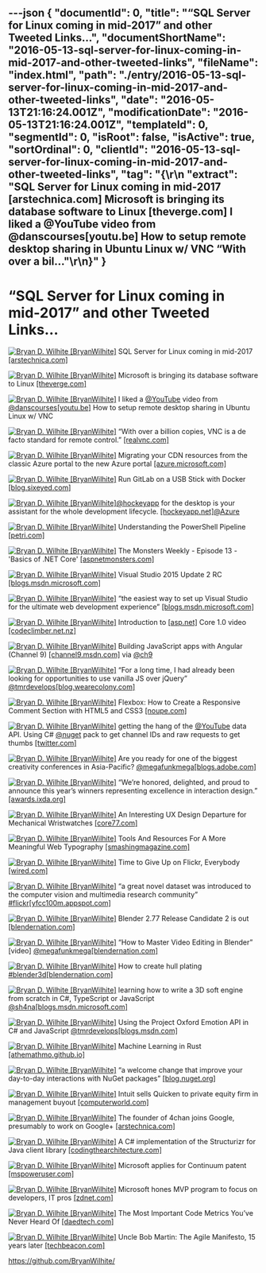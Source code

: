 ---json
{
  "documentId": 0,
  "title": "“SQL Server for Linux coming in mid-2017” and other Tweeted Links…",
  "documentShortName": "2016-05-13-sql-server-for-linux-coming-in-mid-2017-and-other-tweeted-links",
  "fileName": "index.html",
  "path": "./entry/2016-05-13-sql-server-for-linux-coming-in-mid-2017-and-other-tweeted-links",
  "date": "2016-05-13T21:16:24.001Z",
  "modificationDate": "2016-05-13T21:16:24.001Z",
  "templateId": 0,
  "segmentId": 0,
  "isRoot": false,
  "isActive": true,
  "sortOrdinal": 0,
  "clientId": "2016-05-13-sql-server-for-linux-coming-in-mid-2017-and-other-tweeted-links",
  "tag": "{\r\n  \"extract\": \"SQL Server for Linux coming in mid-2017 [arstechnica.com] Microsoft is bringing its database software to Linux [theverge.com] I liked a @YouTube video from @danscourses[youtu.be] How to setup remote desktop sharing in Ubuntu Linux w/ VNC “With over a bil...\"\r\n}"
}
---

# “SQL Server for Linux coming in mid-2017” and other Tweeted Links…

[<img alt="Bryan D. Wilhite [BryanWilhite]" src="https://songhay.blob.core.windows.net/shared-social-twitter/BryanWilhite.jpeg">](http://songhayblog.azurewebsites.net/ "Bryan D. Wilhite [BryanWilhite]") SQL Server for Linux coming in mid-2017 [[arstechnica.com]](http://arstechnica.com/information-technology/2016/03/sql-server-for-linux-coming-in-mid-2017/)

[<img alt="Bryan D. Wilhite [BryanWilhite]" src="https://songhay.blob.core.windows.net/shared-social-twitter/BryanWilhite.jpeg">](http://songhayblog.azurewebsites.net/ "Bryan D. Wilhite [BryanWilhite]") Microsoft is bringing its database software to Linux [[theverge.com]](http://www.theverge.com/2016/3/7/11175764/microsoft-sql-server-linux-version-launching)

[<img alt="Bryan D. Wilhite [BryanWilhite]" src="https://songhay.blob.core.windows.net/shared-social-twitter/BryanWilhite.jpeg">](http://songhayblog.azurewebsites.net/ "Bryan D. Wilhite [BryanWilhite]") I liked a [@YouTube](http://twitter.com/YouTube) video from [@danscourses](http://twitter.com/danscourses)[[youtu.be]](http://youtu.be/GY75u6TthH4?a) How to setup remote desktop sharing in Ubuntu Linux w/ VNC

[<img alt="Bryan D. Wilhite [BryanWilhite]" src="https://songhay.blob.core.windows.net/shared-social-twitter/BryanWilhite.jpeg">](http://songhayblog.azurewebsites.net/ "Bryan D. Wilhite [BryanWilhite]") “With over a billion copies, VNC is a de facto standard for remote control.” [[realvnc.com]](http://www.realvnc.com/download/)

[<img alt="Bryan D. Wilhite [BryanWilhite]" src="https://songhay.blob.core.windows.net/shared-social-twitter/BryanWilhite.jpeg">](http://songhayblog.azurewebsites.net/ "Bryan D. Wilhite [BryanWilhite]") Migrating your CDN resources from the classic Azure portal to the new Azure portal [[azure.microsoft.com]](https://azure.microsoft.com/blog/migrating-your-cdn-resources-from-the-classic-azure-portal-to-the-new-azure-portal/)

[<img alt="Bryan D. Wilhite [BryanWilhite]" src="https://songhay.blob.core.windows.net/shared-social-twitter/BryanWilhite.jpeg">](http://songhayblog.azurewebsites.net/ "Bryan D. Wilhite [BryanWilhite]") Run GitLab on a USB Stick with Docker [[blog.sixeyed.com]](https://blog.sixeyed.com/run-gitlab-on-a-usb-stick-with-docker/)

[<img alt="Bryan D. Wilhite [BryanWilhite]" src="https://songhay.blob.core.windows.net/shared-social-twitter/BryanWilhite.jpeg">](http://songhayblog.azurewebsites.net/ "Bryan D. Wilhite [BryanWilhite]")[@hockeyapp](http://twitter.com/hockeyapp) for the desktop is your assistant for the whole development lifecycle. [[hockeyapp.net]](http://hockeyapp.net/apps/)[@Azure](http://twitter.com/Azure)

[<img alt="Bryan D. Wilhite [BryanWilhite]" src="https://songhay.blob.core.windows.net/shared-social-twitter/BryanWilhite.jpeg">](http://songhayblog.azurewebsites.net/ "Bryan D. Wilhite [BryanWilhite]") Understanding the PowerShell Pipeline [[petri.com]](https://www.petri.com/understanding-the-powershell-pipeline)

[<img alt="Bryan D. Wilhite [BryanWilhite]" src="https://songhay.blob.core.windows.net/shared-social-twitter/BryanWilhite.jpeg">](http://songhayblog.azurewebsites.net/ "Bryan D. Wilhite [BryanWilhite]") The Monsters Weekly - Episode 13 - 'Basics of .NET Core' [[aspnetmonsters.com]](http://aspnetmonsters.com/2016/03/monsters-weekly/ep13/)

[<img alt="Bryan D. Wilhite [BryanWilhite]" src="https://songhay.blob.core.windows.net/shared-social-twitter/BryanWilhite.jpeg">](http://songhayblog.azurewebsites.net/ "Bryan D. Wilhite [BryanWilhite]") Visual Studio 2015 Update 2 RC [[blogs.msdn.microsoft.com]](https://blogs.msdn.microsoft.com/visualstudio/2016/03/03/visual-studio-2015-update-2-rc/)

[<img alt="Bryan D. Wilhite [BryanWilhite]" src="https://songhay.blob.core.windows.net/shared-social-twitter/BryanWilhite.jpeg">](http://songhayblog.azurewebsites.net/ "Bryan D. Wilhite [BryanWilhite]") “the easiest way to set up Visual Studio for the ultimate web development experience” [[blogs.msdn.microsoft.com]](https://blogs.msdn.microsoft.com/webdev/2016/03/09/web-extension-pack-for-visual-studio-2015/)

[<img alt="Bryan D. Wilhite [BryanWilhite]" src="https://songhay.blob.core.windows.net/shared-social-twitter/BryanWilhite.jpeg">](http://songhayblog.azurewebsites.net/ "Bryan D. Wilhite [BryanWilhite]") Introduction to [[asp.net]](http://ASP.NET) Core 1.0 video [[codeclimber.net.nz]](http://codeclimber.net.nz/archive/2016/03/04/Introduction-to-ASP-NET-Core-1-0-video.aspx)

[<img alt="Bryan D. Wilhite [BryanWilhite]" src="https://songhay.blob.core.windows.net/shared-social-twitter/BryanWilhite.jpeg">](http://songhayblog.azurewebsites.net/ "Bryan D. Wilhite [BryanWilhite]") Building JavaScript apps with Angular (Channel 9) [[channel9.msdn.com]](https://channel9.msdn.com/Series/Visual-Studio-2015-Enterprise-Videos/Building-JavaScript-apps-with-Angular) via [@ch9](http://twitter.com/ch9)

[<img alt="Bryan D. Wilhite [BryanWilhite]" src="https://songhay.blob.core.windows.net/shared-social-twitter/BryanWilhite.jpeg">](http://songhayblog.azurewebsites.net/ "Bryan D. Wilhite [BryanWilhite]") “For a long time, I had already been looking for opportunities to use vanilla JS over jQuery” [@tmrdevelops](http://twitter.com/tmrdevelops)[[blog.wearecolony.com]](http://blog.wearecolony.com/a-year-without-jquery/)

[<img alt="Bryan D. Wilhite [BryanWilhite]" src="https://songhay.blob.core.windows.net/shared-social-twitter/BryanWilhite.jpeg">](http://songhayblog.azurewebsites.net/ "Bryan D. Wilhite [BryanWilhite]") Flexbox: How to Create a Responsive Comment Section with HTML5 and CSS3 [[noupe.com]](http://www.noupe.com/design/flexbox-how-to-create-a-responsive-comment-section-with-html5-and-css3-96392.html)

[<img alt="Bryan D. Wilhite [BryanWilhite]" src="https://songhay.blob.core.windows.net/shared-social-twitter/BryanWilhite.jpeg">](http://songhayblog.azurewebsites.net/ "Bryan D. Wilhite [BryanWilhite]") getting the hang of the [@YouTube](http://twitter.com/YouTube) data API. Using C# [@nuget](http://twitter.com/nuget) pack to get channel IDs and raw requests to get thumbs [[twitter.com]](http://twitter.com/BryanWilhite/status/708078049938386944/photo/1)

[<img alt="Bryan D. Wilhite [BryanWilhite]" src="https://songhay.blob.core.windows.net/shared-social-twitter/BryanWilhite.jpeg">](http://songhayblog.azurewebsites.net/ "Bryan D. Wilhite [BryanWilhite]") Are you ready for one of the biggest creativity conferences in Asia-Pacific? [@megafunkmega](http://twitter.com/megafunkmega)[[blogs.adobe.com]](https://blogs.adobe.com/creativedialogue/make-it/)

[<img alt="Bryan D. Wilhite [BryanWilhite]" src="https://songhay.blob.core.windows.net/shared-social-twitter/BryanWilhite.jpeg">](http://songhayblog.azurewebsites.net/ "Bryan D. Wilhite [BryanWilhite]") “We’re honored, delighted, and proud to announce this year’s winners representing excellence in interaction design.” [[awards.ixda.org]](http://awards.ixda.org/blog/2016/winners/)

[<img alt="Bryan D. Wilhite [BryanWilhite]" src="https://songhay.blob.core.windows.net/shared-social-twitter/BryanWilhite.jpeg">](http://songhayblog.azurewebsites.net/ "Bryan D. Wilhite [BryanWilhite]") An Interesting UX Design Departure for Mechanical Wristwatches [[core77.com]](http://www.core77.com/posts/49081/An-Interesting-UX-Design-Departure-for-Mechanical-Wristwatches)

[<img alt="Bryan D. Wilhite [BryanWilhite]" src="https://songhay.blob.core.windows.net/shared-social-twitter/BryanWilhite.jpeg">](http://songhayblog.azurewebsites.net/ "Bryan D. Wilhite [BryanWilhite]") Tools And Resources For A More Meaningful Web Typography [[smashingmagazine.com]](https://www.smashingmagazine.com/2016/03/meaningful-web-typography/)

[<img alt="Bryan D. Wilhite [BryanWilhite]" src="https://songhay.blob.core.windows.net/shared-social-twitter/BryanWilhite.jpeg">](http://songhayblog.azurewebsites.net/ "Bryan D. Wilhite [BryanWilhite]") Time to Give Up on Flickr, Everybody [[wired.com]](http://www.wired.com/2016/03/time-give-flickr-everybody/)

[<img alt="Bryan D. Wilhite [BryanWilhite]" src="https://songhay.blob.core.windows.net/shared-social-twitter/BryanWilhite.jpeg">](http://songhayblog.azurewebsites.net/ "Bryan D. Wilhite [BryanWilhite]") “a great novel dataset was introduced to the computer vision and multimedia research community” [#flickr](http://twitter.com/search?q=%23flickr)[[yfcc100m.appspot.com]](http://yfcc100m.appspot.com/)

[<img alt="Bryan D. Wilhite [BryanWilhite]" src="https://songhay.blob.core.windows.net/shared-social-twitter/BryanWilhite.jpeg">](http://songhayblog.azurewebsites.net/ "Bryan D. Wilhite [BryanWilhite]") Blender 2.77 Release Candidate 2 is out [[blendernation.com]](http://www.blendernation.com/2016/03/05/blender-2-77-release-candidate-2/)

[<img alt="Bryan D. Wilhite [BryanWilhite]" src="https://songhay.blob.core.windows.net/shared-social-twitter/BryanWilhite.jpeg">](http://songhayblog.azurewebsites.net/ "Bryan D. Wilhite [BryanWilhite]") “How to Master Video Editing in Blender” [video] [@megafunkmega](http://twitter.com/megafunkmega)[[blendernation.com]](http://www.blendernation.com/2016/03/07/master-video-editing-blender/)

[<img alt="Bryan D. Wilhite [BryanWilhite]" src="https://songhay.blob.core.windows.net/shared-social-twitter/BryanWilhite.jpeg">](http://songhayblog.azurewebsites.net/ "Bryan D. Wilhite [BryanWilhite]") How to create hull plating [#blender3d](http://twitter.com/search?q=%23blender3d)[[blendernation.com]](http://www.blendernation.com/2016/03/07/new-tutorial-create-hull-plating/)

[<img alt="Bryan D. Wilhite [BryanWilhite]" src="https://songhay.blob.core.windows.net/shared-social-twitter/BryanWilhite.jpeg">](http://songhayblog.azurewebsites.net/ "Bryan D. Wilhite [BryanWilhite]") learning how to write a 3D soft engine from scratch in C#, TypeScript or JavaScript [@sh4na](http://twitter.com/sh4na)[[blogs.msdn.microsoft.com]](https://blogs.msdn.microsoft.com/davrous/2013/06/13/tutorial-series-learning-how-to-write-a-3d-soft-engine-from-scratch-in-c-typescript-or-javascript/)

[<img alt="Bryan D. Wilhite [BryanWilhite]" src="https://songhay.blob.core.windows.net/shared-social-twitter/BryanWilhite.jpeg">](http://songhayblog.azurewebsites.net/ "Bryan D. Wilhite [BryanWilhite]") Using the Project Oxford Emotion API in C# and JavaScript [@tmrdevelops](http://twitter.com/tmrdevelops)[[blogs.msdn.com]](http://blogs.msdn.com/b/martinkearn/archive/2016/03/07/using-the-project-oxford-emotion-api-in-c-and-javascript.aspx)

[<img alt="Bryan D. Wilhite [BryanWilhite]" src="https://songhay.blob.core.windows.net/shared-social-twitter/BryanWilhite.jpeg">](http://songhayblog.azurewebsites.net/ "Bryan D. Wilhite [BryanWilhite]") Machine Learning in Rust [[athemathmo.github.io]](http://athemathmo.github.io/2016/03/07/rusty-machine.html)

[<img alt="Bryan D. Wilhite [BryanWilhite]" src="https://songhay.blob.core.windows.net/shared-social-twitter/BryanWilhite.jpeg">](http://songhayblog.azurewebsites.net/ "Bryan D. Wilhite [BryanWilhite]") “a welcome change that improve your day-to-day interactions with NuGet packages” [[blog.nuget.org]](http://blog.nuget.org/20160308/Announcing-NuGet-3.4-RC.html)

[<img alt="Bryan D. Wilhite [BryanWilhite]" src="https://songhay.blob.core.windows.net/shared-social-twitter/BryanWilhite.jpeg">](http://songhayblog.azurewebsites.net/ "Bryan D. Wilhite [BryanWilhite]") Intuit sells Quicken to private equity firm in management buyout [[computerworld.com]](http://www.computerworld.com/article/3041032/desktop-apps/intuit-sells-quicken-to-private-equity-firm-in-management-buyout.html)

[<img alt="Bryan D. Wilhite [BryanWilhite]" src="https://songhay.blob.core.windows.net/shared-social-twitter/BryanWilhite.jpeg">](http://songhayblog.azurewebsites.net/ "Bryan D. Wilhite [BryanWilhite]") The founder of 4chan joins Google, presumably to work on Google+ [[arstechnica.com]](http://arstechnica.com/gadgets/2016/03/the-founder-of-4chan-joins-google-presumably-to-work-on-google/)

[<img alt="Bryan D. Wilhite [BryanWilhite]" src="https://songhay.blob.core.windows.net/shared-social-twitter/BryanWilhite.jpeg">](http://songhayblog.azurewebsites.net/ "Bryan D. Wilhite [BryanWilhite]") A C# implementation of the Structurizr for Java client library [[codingthearchitecture.com]](http://www.codingthearchitecture.com/2016/03/09/structurizr_for_net.html)

[<img alt="Bryan D. Wilhite [BryanWilhite]" src="https://songhay.blob.core.windows.net/shared-social-twitter/BryanWilhite.jpeg">](http://songhayblog.azurewebsites.net/ "Bryan D. Wilhite [BryanWilhite]") Microsoft applies for Continuum patent [[mspoweruser.com]](http://mspoweruser.com/microsoft-applies-continuum-patent/)

[<img alt="Bryan D. Wilhite [BryanWilhite]" src="https://songhay.blob.core.windows.net/shared-social-twitter/BryanWilhite.jpeg">](http://songhayblog.azurewebsites.net/ "Bryan D. Wilhite [BryanWilhite]") Microsoft hones MVP program to focus on developers, IT pros [[zdnet.com]](http://www.zdnet.com/article/microsoft-hones-mvp-program-to-focus-on-developers-it-pros/#ftag=RSSbaffb68)

[<img alt="Bryan D. Wilhite [BryanWilhite]" src="https://songhay.blob.core.windows.net/shared-social-twitter/BryanWilhite.jpeg">](http://songhayblog.azurewebsites.net/ "Bryan D. Wilhite [BryanWilhite]") The Most Important Code Metrics You’ve Never Heard Of [[daedtech.com]](http://www.daedtech.com/important-code-metrics-youve-never-heard/)

[<img alt="Bryan D. Wilhite [BryanWilhite]" src="https://songhay.blob.core.windows.net/shared-social-twitter/BryanWilhite.jpeg">](http://songhayblog.azurewebsites.net/ "Bryan D. Wilhite [BryanWilhite]") Uncle Bob Martin: The Agile Manifesto, 15 years later [[techbeacon.com]](http://techbeacon.com/uncle-bob-martin-agile-manifesto-15-years-later)

<https://github.com/BryanWilhite/>
